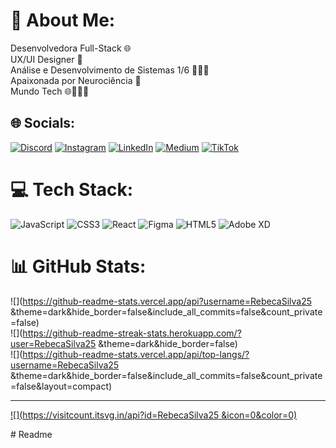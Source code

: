 # 💫 About Me:
Desenvolvedora Full-Stack 🌐<br>UX/UI Designer 📲<br>Análise e Desenvolvimento de Sistemas 1/6 👩🏾‍💻<br>Apaixonada por Neurociência 🧠<br>Mundo Tech 🌐👩🏾‍💻


## 🌐 Socials:
[![Discord](https://img.shields.io/badge/Discord-%237289DA.svg?logo=discord&logoColor=white)](https://discord.gg/https://discord.com/invite/rhr8tPjh) [![Instagram](https://img.shields.io/badge/Instagram-%23E4405F.svg?logo=Instagram&logoColor=white)](https://instagram.com/https://www.instagram.com/comunidade1porcento?igsh=MWNvYnhiY3lwNmtwZQ==) [![LinkedIn](https://img.shields.io/badge/LinkedIn-%230077B5.svg?logo=linkedin&logoColor=white)](https://linkedin.com/in/https://www.linkedin.com/in/rebeca-reis-?utm_source=share&utm_campaign=share_via&utm_content=profile&utm_medium=android_app) [![Medium](https://img.shields.io/badge/Medium-12100E?logo=medium&logoColor=white)](https://medium.com/@https://medium.com/@rebecafghtj223) [![TikTok](https://img.shields.io/badge/TikTok-%23000000.svg?logo=TikTok&logoColor=white)](https://tiktok.com/@tiktok.com/@comunidade1porcento) 

# 💻 Tech Stack:
![JavaScript](https://img.shields.io/badge/javascript-%23323330.svg?style=for-the-badge&logo=javascript&logoColor=%23F7DF1E) ![CSS3](https://img.shields.io/badge/css3-%231572B6.svg?style=for-the-badge&logo=css3&logoColor=white) ![React](https://img.shields.io/badge/react-%2320232a.svg?style=for-the-badge&logo=react&logoColor=%2361DAFB) ![Figma](https://img.shields.io/badge/figma-%23F24E1E.svg?style=for-the-badge&logo=figma&logoColor=white) ![HTML5](https://img.shields.io/badge/html5-%23E34F26.svg?style=for-the-badge&logo=html5&logoColor=white) ![Adobe XD](https://img.shields.io/badge/Adobe%20XD-470137?style=for-the-badge&logo=Adobe%20XD&logoColor=#FF61F6)
# 📊 GitHub Stats:
![](https://github-readme-stats.vercel.app/api?username=RebecaSilva25 &theme=dark&hide_border=false&include_all_commits=false&count_private=false)<br/>
![](https://github-readme-streak-stats.herokuapp.com/?user=RebecaSilva25 &theme=dark&hide_border=false)<br/>
![](https://github-readme-stats.vercel.app/api/top-langs/?username=RebecaSilva25 &theme=dark&hide_border=false&include_all_commits=false&count_private=false&layout=compact)

---
[![](https://visitcount.itsvg.in/api?id=RebecaSilva25 &icon=0&color=0)](https://visitcount.itsvg.in)

<!-- Proudly created with GPRM ( https://gprm.itsvg.in ) --># Readme
